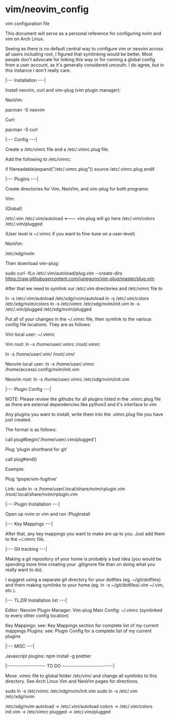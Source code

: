 # vim/neovim_config
vim configuration file

This document will serve as a personal reference for configuring nvim and vim on Arch Linux. 

Seeing as there is no default central way to configure vim or neovim across all users including root, I figured that
symlinking would be better. Most people don't advocate for linking this way or for running a global config from a user
account, as it's generally considered uncouth. I do agree, but in this instance I don't really care. 


|--- Installation ---|

Install neovim, curl and vim-plug (vim plugin manager):

NeoVim:

pacman -S neovim 

Curl:

pacman -S curl


|--- Config ---|

Create a /etc/vimrc file and a /etc/.vimrc.plug file. 

Add the following to /etc/vimrc:

 if filereadable(expand("/etc/.vimrc.plug"))
    source /etc/.vimrc.plug
 endif


|--- Plugins ---|

Create directories for Vim, NeoVim, and vim-plug for both programs:

Vim:

(Global)

/etc/.vim
/etc/.vim/autoload <--- vim.plug will go here
/etc/.vim/colors
/etc/.vim/plugged

(User level is ~/.vimrc if you want to fine-tune on a user-level)

NeoVim:

/etc/xdg/nvim


Then download vim-plug:

sudo curl -fLo /etc/.vim/autoload/plug.vim --create-dirs https://raw.githubusercontent.com/junegunn/vim-plug/master/plug.vim


After that we need to symlink our /etc/.vim directories and /etc/vimrc file to 

ln -s /etc/.vim/autoload  /etc/xdg/nvim/autoload
ln -s /etc/.vim/colors    /etc/xdg/nvim/colors
ln -s /etc/vimrc          /etc/xdg/nvim/init.vim
ln -s /etc/.vim/plugged   /etc/xdg/nvim/plugged


Put all of your changes in the ~/.vimrc file, then symlink to the various config file locations. They are as follows:

Vim local user:
~/.vimrc

Vim root: 
ln -s   /home/user/.vimrc   /root/.vimrc

ln -s   /home/user/.vim/    /root/.vim/

Neovim local user:
ln -s /home/user/.vimrc   /home/access/.config/nvim/init.vim

Neovim root:
ln -s /home/user/.vimrc   /etc/xdg/nvim/init.vim

|--- Plugin Config ---|

NOTE: Please review the githubs for all plugins listed in the .vimrc.plug file as there are external dependencies like python3 and it's interface to vim

Any plugins you want to install, write them into the .vimrc.plug file you have just created. 

The format is as follows:

call plug#begin('/home/user/.vim/plugged')

Plug 'plugin shorthand for git'

call plug#end()

Example:

Plug 'tpope/vim-fugitive'

Link:
sudo ln -s /home/user/.local/share/nvim/rplugin.vim /root/.local/share/nvim/rplugin.vim



|--- Plugin Installation ---|

Open up nvim or vim and run :PlugInstall


|--- Key Mappings ---|

After that, any key mappings you want to make are up to you. Just add them to the ~/.vimrc file. 




|--- Git tracking ---|

Making a git repository of your home is probably a bad idea (you would be spending more time creating your .gitignore file than on doing what you really want to do).

I suggest using a separate git directory for your dotfiles (eg. ~/git/dotfiles) and them making symlinks to your home (eg. ln -s ~/git/dotfiles/.vim ~/.vim, etc.).


|--- TL;DR Installation list ---|

Editor:           Neovim
Plugin Manager:   Vim-plug
Main Config:      ~/.vimrc (symlinked to every other config location)

Key Mappings:     see: Key Mappings section for complete list of my current mappings
Plugins:          see: Plugin Config for a complete list of my current plugins 

|--- MISC ---|

Javascript plugins:
npm install -g prettier


|------------------- TO DO -------------------------|

Move .vimrc file to global folder /etc/vim/ and change all symlinks to this directory. See Arch Linux Vim and NeoVim pages for directions.

sudo ln -s /etc/vimrc /etc/xdg/nvim/init.vim
sudo ln -s /etc/.vim   /etc/xdg/nvim

/etc/xdg/nvim
autoload 	-> /etc/.vim/autoload
colors 		-> /etc/.vim/colors
init.vim 	-> /etc/vimrc
plugged 	-> /etc/.vim/plugged


